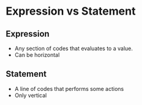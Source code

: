 # Expression vs Statement

## Expression
- Any section of codes that evaluates to a value.
- Can be horizontal

## Statement
- A line of codes that performs some actions
- Only vertical